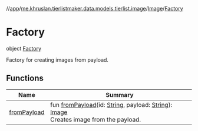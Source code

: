 //[app](../../../../index.md)/[me.khruslan.tierlistmaker.data.models.tierlist.image](../../index.md)/[Image](../index.md)/[Factory](index.md)

# Factory

object [Factory](index.md)

Factory for creating images from payload.

## Functions

| Name | Summary |
|---|---|
| [fromPayload](from-payload.md) | fun [fromPayload](from-payload.md)(id: [String](https://kotlinlang.org/api/latest/jvm/stdlib/kotlin/-string/index.html), payload: [String](https://kotlinlang.org/api/latest/jvm/stdlib/kotlin/-string/index.html)): [Image](../index.md)<br>Creates image from the payload. |
